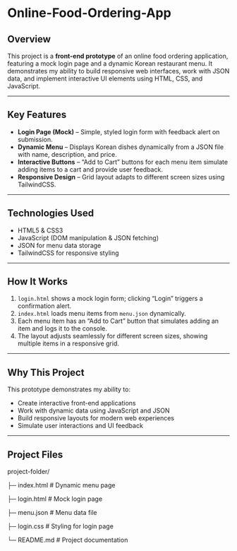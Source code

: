 # Online-Food-Ordering-App

## Overview
This project is a **front-end prototype** of an online food ordering application, featuring a mock login page and a dynamic Korean restaurant menu. It demonstrates my ability to build responsive web interfaces, work with JSON data, and implement interactive UI elements using HTML, CSS, and JavaScript.

---

## Key Features

- **Login Page (Mock)** – Simple, styled login form with feedback alert on submission.
- **Dynamic Menu** – Displays Korean dishes dynamically from a JSON file with name, description, and price.
- **Interactive Buttons** – “Add to Cart” buttons for each menu item simulate adding items to a cart and provide user feedback.
- **Responsive Design** – Grid layout adapts to different screen sizes using TailwindCSS.

---

## Technologies Used

- HTML5 & CSS3
- JavaScript (DOM manipulation & JSON fetching)
- JSON for menu data storage
- TailwindCSS for responsive styling

---

## How It Works

1. `login.html` shows a mock login form; clicking “Login” triggers a confirmation alert.
2. `index.html` loads menu items from `menu.json` dynamically.
3. Each menu item has an “Add to Cart” button that simulates adding an item and logs it to the console.
4. The layout adjusts seamlessly for different screen sizes, showing multiple items in a responsive grid.

---

## Why This Project

This prototype demonstrates my ability to:

- Create interactive front-end applications
- Work with dynamic data using JavaScript and JSON
- Build responsive layouts for modern web experiences
- Simulate user interactions and UI feedback

---

## Project Files

project-folder/

├─ index.html          # Dynamic menu page

├─ login.html          # Mock login page

├─ menu.json           # Menu data file

├─ login.css           # Styling for login page

└─ README.md           # Project documentation